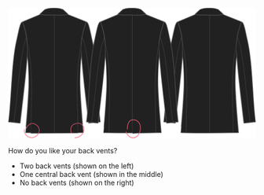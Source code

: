 
![Back vent](backvent.svg)

How do you like your back vents?

- Two back vents (shown on the left)
- One central back vent (shown in the middle)
- No back vents (shown on the right)